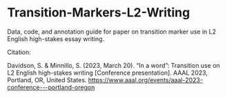 # Transition-Markers-L2-Writing
Data, code, and annotation guide for paper on transition marker use in L2 English high-stakes essay writing.

Citation:

Davidson, S. & Minnillo, S. (2023, March 20). “In a word”: Transition use on L2 English high-stakes writing [Conference presentation]. AAAL 2023, Portland, OR, United States. https://www.aaal.org/events/aaal-2023-conference---portland-oregon 
